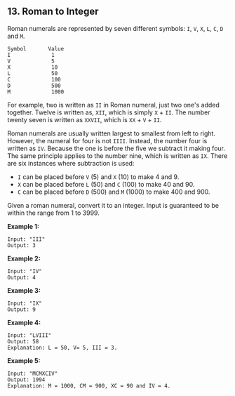 ## 13. Roman to Integer

Roman numerals are represented by seven different symbols: `I`, `V`, `X`, `L`, `C`, `D` and `M`.
```text
Symbol       Value
I             1
V             5
X             10
L             50
C             100
D             500
M             1000
```

For example, two is written as `II` in Roman numeral, just two one's added together. Twelve is written as, `XII`, which is simply `X` + `II`. The number twenty seven is written as `XXVII`, which is `XX` + `V` + `II`.

Roman numerals are usually written largest to smallest from left to right. However, the numeral for four is not `IIII`. Instead, the number four is written as `IV`. Because the one is before the five we subtract it making four. The same principle applies to the number nine, which is written as `IX`. There are six instances where subtraction is used:

  - `I` can be placed before `V` (5) and `X` (10) to make 4 and 9. 
  - `X` can be placed before `L` (50) and `C` (100) to make 40 and 90. 
  - `C` can be placed before `D` (500) and `M` (1000) to make 400 and 900.

Given a roman numeral, convert it to an integer. Input is guaranteed to be within the range from 1 to 3999.

**Example 1:**
```text
Input: "III"
Output: 3
```

**Example 2:**
```text
Input: "IV"
Output: 4
```

**Example 3:**
```text
Input: "IX"
Output: 9
```

**Example 4:**
```text
Input: "LVIII"
Output: 58
Explanation: L = 50, V= 5, III = 3.
```

**Example 5:**
```text
Input: "MCMXCIV"
Output: 1994
Explanation: M = 1000, CM = 900, XC = 90 and IV = 4.
```
